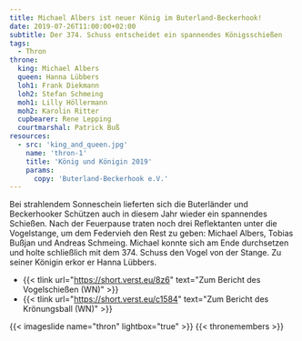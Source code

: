 ```yaml
---
title: Michael Albers ist neuer König im Buterland-Beckerhook!
date: 2019-07-26T11:00:00+02:00
subtitle: Der 374. Schuss entscheidet ein spannendes Königsschießen 
tags:
  - Thron
throne:
  king: Michael Albers
  queen: Hanna Lübbers
  loh1: Frank Diekmann
  loh2: Stefan Schmeing
  moh1: Lilly Höllermann
  moh2: Karolin Ritter
  cupbearer: Rene Lepping
  courtmarshal: Patrick Buß
resources:
  - src: 'king_and_queen.jpg'
    name: 'thron-1'
    title: 'König und Königin 2019'
    params:
      copy: 'Buterland-Beckerhook e.V.' 
---
```


Bei strahlendem Sonneschein lieferten sich die Buterländer und Beckerhooker Schützen auch in diesem Jahr wieder 
ein spannendes Schießen. Nach der Feuerpause traten noch drei Reflektanten unter die Vogelstange, um dem Federvieh
den Rest zu geben: Michael Albers, Tobias Bußjan und Andreas Schmeing. Michael konnte sich am Ende durchsetzen und holte
schließlich mit dem 374. Schuss den Vogel von der Stange. Zu seiner Königin erkor er Hanna Lübbers.<!--more-->

* {{< tlink url="https://short.verst.eu/8z6" text="Zum Bericht des Vogelschießen (WN)" >}}  
* {{< tlink url="https://short.verst.eu/c1584" text="Zum Bericht des Krönungsball (WN)" >}}  

{{< imageslide name="thron" lightbox="true" >}}
{{< thronemembers >}}


